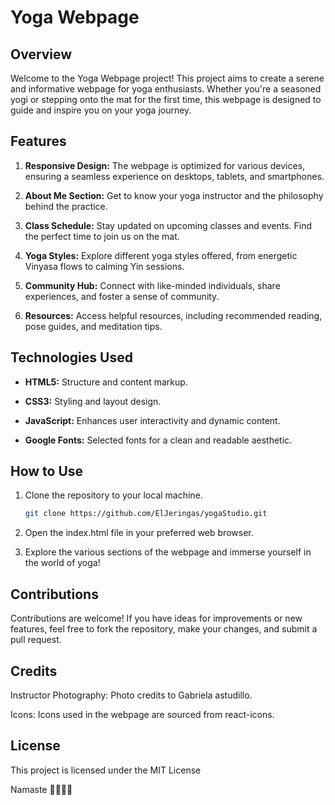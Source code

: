 # Yoga Webpage

## Overview

Welcome to the Yoga Webpage project! This project aims to create a serene and informative webpage for yoga enthusiasts. Whether you're a seasoned yogi or stepping onto the mat for the first time, this webpage is designed to guide and inspire you on your yoga journey.

## Features

1. **Responsive Design:** The webpage is optimized for various devices, ensuring a seamless experience on desktops, tablets, and smartphones.

2. **About Me Section:** Get to know your yoga instructor and the philosophy behind the practice.

3. **Class Schedule:** Stay updated on upcoming classes and events. Find the perfect time to join us on the mat.

4. **Yoga Styles:** Explore different yoga styles offered, from energetic Vinyasa flows to calming Yin sessions.

5. **Community Hub:** Connect with like-minded individuals, share experiences, and foster a sense of community.

6. **Resources:** Access helpful resources, including recommended reading, pose guides, and meditation tips.

## Technologies Used

- **HTML5:** Structure and content markup.
  
- **CSS3:** Styling and layout design.
  
- **JavaScript:** Enhances user interactivity and dynamic content.

- **Google Fonts:** Selected fonts for a clean and readable aesthetic.

## How to Use

1. Clone the repository to your local machine.
   ```bash
   git clone https://github.com/ElJeringas/yogaStudio.git
   ```
2. Open the index.html file in your preferred web browser.

3. Explore the various sections of the webpage and immerse yourself in the world of yoga!


## Contributions
Contributions are welcome! If you have ideas for improvements or new features, feel free to fork the repository, make your changes, and submit a pull request.

## Credits
Instructor Photography: Photo credits to Gabriela astudillo.

Icons: Icons used in the webpage are sourced from react-icons.

## License
This project is licensed under the MIT License 

Namaste 🧘‍♀️🧘‍♂️